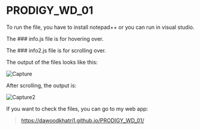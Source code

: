 # PRODIGY_WD_01
To run the file, you have to install notepad++ or you can run in visual studio.

The ### info.js 
file is for hovering over.

The ### info2.js
file is for scrolling over.

The output of the files looks like this:

![Capture](https://github.com/dawoodkhatri1/PRODIGY_WD_01/assets/136968266/621c8e00-64b9-4617-85eb-d806c486c2a5)

After scrolling, the output is:

![Capture2](https://github.com/dawoodkhatri1/PRODIGY_WD_01/assets/136968266/46907119-164a-49b4-97fc-1911b96e446a)

If you want to check the files, you can go to my web app:

> https://dawoodkhatri1.github.io/PRODIGY_WD_01/
